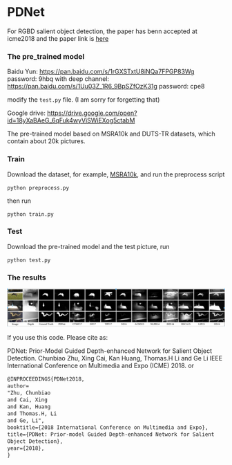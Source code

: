 # PDNet
For RGBD salient object detection, the paper has benn accepted at icme2018 and the paper link is [here](https://arxiv.org/abs/1803.08636)


### The pre_trained model
Baidu Yun: https://pan.baidu.com/s/1rGXSTxtU8iNQa7FPGP83Wg password: 9hbq
with deep channel: https://pan.baidu.com/s/1Uu03Z_1R6_9BpSZfOzK31g password: cpe8

modify the `test.py` file.
(I am sorry for forgetting that)

Google drive: https://drive.google.com/open?id=18yXaBAeG_6qFuk4wyViSWiEXog5ctabM

The pre-trained model based on MSRA10k and DUTS-TR datasets, which contain about 20k pictures.


### Train
Download the dataset, for example, [MSRA10k](http://mmcheng.net/zh/msra10k/), and run the preprocess script
```
python preprocess.py
```

then run
```
python train.py
```

### Test 
Download the pre-trained model and the test picture, run
```
python test.py
```

### The results
![result](pic/results.jpg)


If you use this code.
Please cite as:

PDNet: Prior-Model Guided Depth-enhanced Network for Salient Object Detection. Chunbiao Zhu, Xing Cai, Kan Huang, Thomas.H Li and Ge Li IEEE International Conference on Multimedia and Expo (ICME) 2018.
or
```
@INPROCEEDINGS{PDNet2018,
author=
"Zhu, Chunbiao
and Cai, Xing
and Kan, Huang
and Thomas.H, Li
and Ge, Li",
booktitle={2018 International Conference on Multimedia and Expo},
title={PDNet: Prior-model Guided Depth-enhanced Network for Salient Object Detection},
year={2018},
}
```
